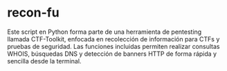 # recon-fu
Este script en Python forma parte de una herramienta de pentesting llamada CTF-Toolkit, enfocada en recolección de información para CTFs y pruebas de seguridad. Las funciones incluidas permiten realizar consultas WHOIS, búsquedas DNS y detección de banners HTTP de forma rápida y sencilla desde la terminal.
